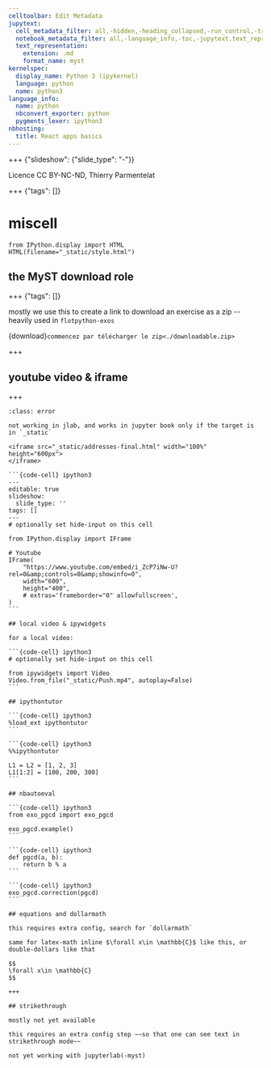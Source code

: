 ```yaml
---
celltoolbar: Edit Metadata
jupytext:
  cell_metadata_filter: all,-hidden,-heading_collapsed,-run_control,-trusted
  notebook_metadata_filter: all,-language_info,-toc,-jupytext.text_representation.jupytext_version,-jupytext.text_representation.format_version
  text_representation:
    extension: .md
    format_name: myst
kernelspec:
  display_name: Python 3 (ipykernel)
  language: python
  name: python3
language_info:
  name: python
  nbconvert_exporter: python
  pygments_lexer: ipython3
nbhosting:
  title: React apps basics
---
```


+++ {"slideshow": {"slide_type": "-"}}

Licence CC BY-NC-ND, Thierry Parmentelat

+++ {"tags": []}

# miscell

```{code-cell} ipython3
from IPython.display import HTML
HTML(filename="_static/style.html")
```

## the MyST download role 

+++ {"tags": []}

mostly we use this to create a link to download an exercise as a zip -- 
heavily used in `flotpython-exos`

{download}`commencez par télécharger le zip<./downloadable.zip>`

+++

## youtube video & iframe

+++

````{admonition} do not use an html iframe tag
:class: error 

not working in jlab, and works in jupyter book only if the target is in `_static`

<iframe src="_static/addresses-final.html" width="100%" height="600px">
</iframe>

```{code-cell} ipython3
---
editable: true
slideshow:
  slide_type: ''
tags: []
---
# optionally set hide-input on this cell

from IPython.display import IFrame

# Youtube
IFrame(
    "https://www.youtube.com/embed/i_ZcP7iNw-U?rel=0&amp;controls=0&amp;showinfo=0",
    width="600",
    height="400",
    # extras='frameborder="0" allowfullscreen',
)
```

## local video & ipywidgets

for a local video:

```{code-cell} ipython3
# optionally set hide-input on this cell

from ipywidgets import Video
Video.from_file("_static/Push.mp4", autoplay=False)
```

## ipythontutor

```{code-cell} ipython3
%load_ext ipythontutor
```

```{code-cell} ipython3
%%ipythontutor

L1 = L2 = [1, 2, 3]
L1[1:2] = [100, 200, 300]
```

## nbautoeval

```{code-cell} ipython3
from exo_pgcd import exo_pgcd

exo_pgcd.example()
```

```{code-cell} ipython3
def pgcd(a, b):
    return b % a
```

```{code-cell} ipython3
exo_pgcd.correction(pgcd)
```

## equations and dollarmath

this requires extra config, search for `dollarmath`

same for latex-math inline $\forall x\in \mathbb{C}$ like this, or double-dollars like that

$$
\forall x\in \mathbb{C}
$$

+++

## strikethrough

mostly not yet available

this requires an extra config step ~~so that one can see text in strikethrough mode~~

not yet working with jupyterlab(-myst)
